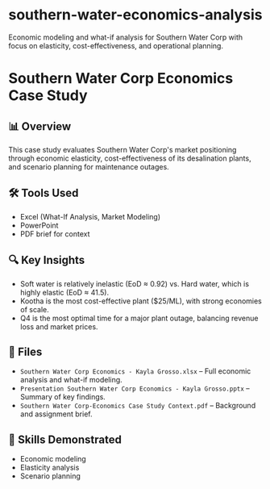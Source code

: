 # southern-water-economics-analysis
Economic modeling and what-if analysis for Southern Water Corp with focus on elasticity, cost-effectiveness, and operational planning.
# Southern Water Corp Economics Case Study

## 📊 Overview
This case study evaluates Southern Water Corp's market positioning through economic elasticity, cost-effectiveness of its desalination plants, and scenario planning for maintenance outages.

## 🛠️ Tools Used
- Excel (What-If Analysis, Market Modeling)
- PowerPoint
- PDF brief for context

## 🔍 Key Insights
- Soft water is relatively inelastic (EoD ≈ 0.92) vs. Hard water, which is highly elastic (EoD ≈ 41.5).
- Kootha is the most cost-effective plant ($25/ML), with strong economies of scale.
- Q4 is the most optimal time for a major plant outage, balancing revenue loss and market prices.

## 📂 Files
- `Southern Water Corp Economics - Kayla Grosso.xlsx` – Full economic analysis and what-if modeling.
- `Presentation Southern Water Corp Economics - Kayla Grosso.pptx` – Summary of key findings.
- `Southern Water Corp-Economics Case Study Context.pdf` – Background and assignment brief.

## 📌 Skills Demonstrated
- Economic modeling
- Elasticity analysis
- Scenario planning

